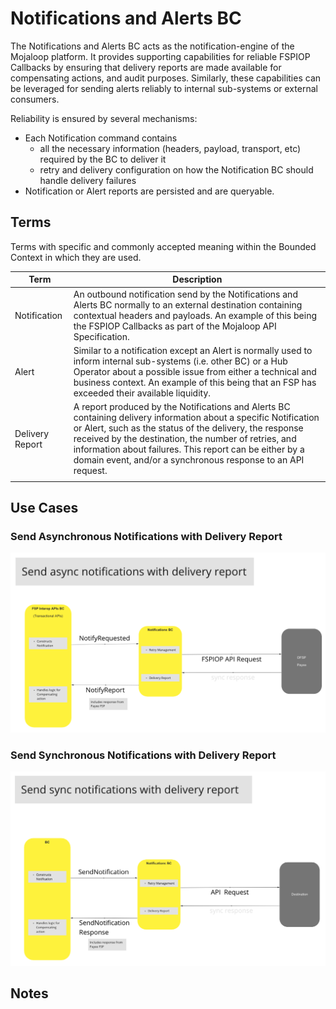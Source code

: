 # Notifications and Alerts BC

The Notifications and Alerts BC acts as the notification-engine of the Mojaloop platform. It provides supporting capabilities for reliable FSPIOP Callbacks by ensuring that delivery reports are made available for compensating actions, and audit purposes. Similarly, these capabilities can be leveraged for sending alerts reliably to internal sub-systems or external consumers.

Reliability is ensured by several mechanisms:

- Each Notification command contains
  - all the necessary information (headers, payload, transport, etc) required by the BC to deliver it
  - retry and delivery configuration on how the Notification BC should handle delivery failures
- Notification or Alert reports are persisted and are queryable.

## Terms

Terms with specific and commonly accepted meaning within the Bounded Context in which they are used.

| Term | Description |
|---|---|
| Notification | An outbound notification send by the Notifications and Alerts BC normally to an external destination containing contextual headers and payloads. An example of this being the FSPIOP Callbacks as part of the Mojaloop API Specification. |
| Alert | Similar to a notification except an Alert is normally used to inform internal sub-systems (i.e. other BC) or a Hub Operator about a possible issue from either a technical and business context. An example of this being that an FSP has exceeded their available liquidity. |
| Delivery Report | A report produced by the Notifications and Alerts BC containing delivery information about a specific Notification or Alert, such as the status of the delivery, the response received by the destination, the number of retries, and information about failures. This report can be either by a domain event, and/or a synchronous response to an API request.
|  |  |

## Use Cases

### Send Asynchronous Notifications with Delivery Report

![Use Case - Send Async Notifications with Delivery Report](./assets/sendAsyncNotificationWithDeliveryReport.png)

### Send Synchronous Notifications with Delivery Report

![Use Case - Send Sync Notifications with Delivery Report](./assets/sendSyncNotificationWithDeliveryReport.png)

<!-- Footnotes themselves at the bottom. -->
## Notes

[^1]: Common Interfaces: [Mojaloop Common Interface List](../../commonInterfaces.md)
